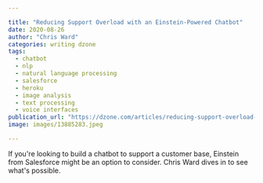 ```yaml
---

title: "Reducing Support Overload with an Einstein-Powered Chatbot"
date: 2020-08-26
author: "Chris Ward"
categories: writing dzone
tags: 
  - chatbot
  - nlp
  - natural language processing
  - salesforce
  - heroku
  - image analysis
  - text processing
  - voice interfaces
publication_url: "https://dzone.com/articles/reducing-support-overload-with-an-einstein-powered"
image: images/13885283.jpeg

---
```

If you're looking to build a chatbot to support a customer base, Einstein from Salesforce might be an option to consider. Chris Ward dives in to see what's possible.

